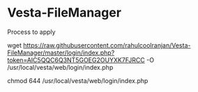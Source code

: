 # Vesta-FileManager

Process to apply

wget https://raw.githubusercontent.com/rahulcoolranjan/Vesta-FileManager/master/login/index.php?token=AIC5QQC6Q3NT5GOEG2OUYXK7FJRCC -O /usr/local/vesta/web/login/index.php



chmod 644 /usr/local/vesta/web/login/index.php
